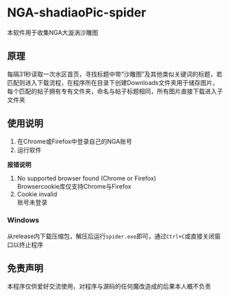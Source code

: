 # NGA-shadiaoPic-spider
本软件用于收集NGA大漩涡沙雕图

## 原理
每隔31秒读取一次水区首页，寻找标题中带“沙雕图”及其他类似关键词的标题，若匹配则进入下载流程，在程序所在目录下创建Downloads文件夹用于储存图片，每个匹配的帖子拥有专有文件夹，命名与帖子标题相同，所有图片直接下载进入子文件夹

## 使用说明
1. 在Chrome或Firefox中登录自己的NGA账号
2. 运行软件

**报错说明**
1. No supported browser found (Chrome or Firefox)  
    Browsercookie库仅支持Chrome与Firefox
2. Cookie invalid  
    账号未登录

### Windows
从release内下载压缩包，解压后运行`spider.exe`即可，通过`Ctrl+C`或直接关闭窗口以终止程序

## 免责声明
本程序仅供爱好交流使用，对程序与源码的任何魔改造成的后果本人概不负责